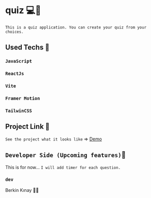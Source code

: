 # quiz 💻💫
`This is a quiz application. You can create your quiz from your choices.`

## Used Techs 🥰

### `JavaScript`
### `ReactJs`
### `Vite`
### `Framer Motion`
### `TailwinCSS`

## Project Link 🔭

`See the project what it looks like` => [Demo](https://main--quizcreatorr.netlify.app/)

## `Developer Side (Upcoming features)`💫
This is for now... `I will add timer for each question.`

### `dev`
Berkin Kınay 👨‍💻
